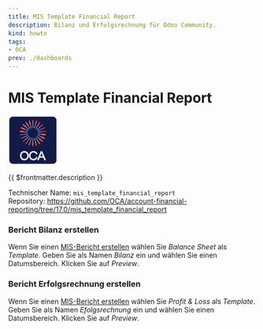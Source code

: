 ```yaml
---
title: MIS Template Financial Report
description: Bilanz und Erfolgsrechnung für Odoo Community.
kind: howto
tags:
- OCA
prev: ./dashboards
---
```

# MIS Template Financial Report
![icon_oca_app](attachments/icon_oca_app.png)

{{ $frontmatter.description }}

Technischer Name: `mis_template_financial_report`\
Repository: <https://github.com/OCA/account-financial-reporting/tree/17.0/mis_template_financial_report>

### Bericht Bilanz erstellen

Wenn Sie einen [MIS-Bericht erstellen](MIS%20Builder.md#MIS-Bericht%20erstellen) wählen Sie *Balance Sheet* als *Template*. Geben Sie als Namen *Bilanz* ein und wählen Sie einen Datumsbereich. Klicken Sie auf *Preview*.

### Bericht Erfolgsrechnung erstellen

Wenn Sie einen [MIS-Bericht erstellen](MIS%20Builder.md#MIS-Bericht%20erstellen) wählen Sie *Profit & Loss* als *Template*. Geben Sie als Namen *Efolgsrechnung* ein und wählen Sie einen Datumsbereich. Klicken Sie auf *Preview*.